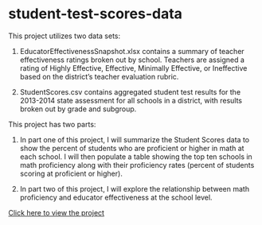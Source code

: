 # student-test-scores-data

This project utilizes two data sets:

1. EducatorEffectivenessSnapshot.xlsx contains a summary of teacher effectiveness ratings broken out by school. Teachers are assigned a rating of Highly Effective, Effective, Minimally Effective, or Ineffective based on the district’s teacher evaluation rubric.

2. StudentScores.csv contains aggregated student test results for the 2013-2014 state assessment for all schools in a district, with results broken out by grade and subgroup.

This project has two parts:

1. In part one of this project, I will summarize the Student Scores data to show the percent of students who are proficient or higher in math at each school. I will then populate a table showing the top ten schools in math proficiency along with their proficiency rates (percent of students scoring at proficient or higher).

2. In part two of this project, I will explore the relationship between math proficiency and educator effectiveness at the school level.

[Click here to view the project](https://isaac110820.github.io/student-test-scores-data/Markdown.html)
